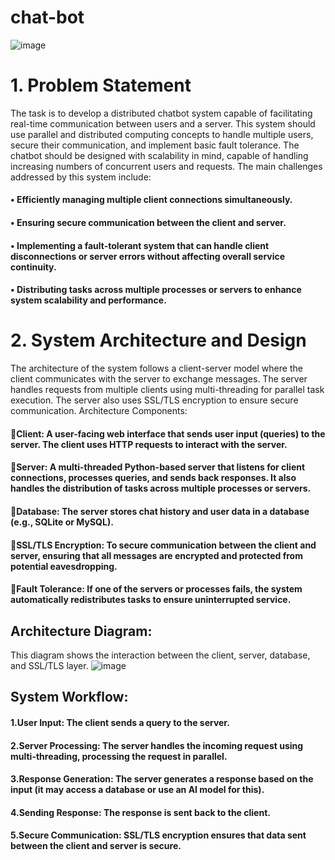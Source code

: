 # chat-bot
![image](https://github.com/user-attachments/assets/524c5d16-3ce0-499f-9310-07aa4dd26c28)

# 1. Problem Statement
The task is to develop a distributed chatbot system capable of facilitating real-time communication between users and a server. This system should use parallel and distributed computing concepts to handle multiple users, secure their communication, and implement basic fault tolerance. The chatbot should be designed with scalability in mind, capable of handling increasing numbers of concurrent users and requests.
The main challenges addressed by this system include:
####  •	Efficiently managing multiple client connections simultaneously.
####  •	Ensuring secure communication between the client and server.
####  •	Implementing a fault-tolerant system that can handle client disconnections or server errors without affecting overall service continuity.
####  •	Distributing tasks across multiple processes or servers to enhance system scalability and performance.

# 2. System Architecture and Design
The architecture of the system follows a client-server model where the client communicates with the server to exchange messages. The server handles requests from multiple clients using multi-threading for parallel task execution. The server also uses SSL/TLS encryption to ensure secure communication.
Architecture Components:
#### Client: A user-facing web interface that sends user input (queries) to the server. The client uses HTTP requests to interact with the server.
#### Server: A multi-threaded Python-based server that listens for client connections, processes queries, and sends back responses. It also handles the distribution of tasks across multiple processes or servers.
#### Database: The server stores chat history and user data in a database (e.g., SQLite or MySQL).
#### SSL/TLS Encryption: To secure communication between the client and server, ensuring that all messages are encrypted and protected from potential eavesdropping.
#### Fault Tolerance: If one of the servers or processes fails, the system automatically redistributes tasks to ensure uninterrupted service.
## Architecture Diagram:
This diagram shows the interaction between the client, server, database, and SSL/TLS layer.
![image](https://github.com/user-attachments/assets/8b409c43-0ef6-4ee4-a836-371516d829f8)


## System Workflow:
#### 1.User Input: The client sends a query to the server.
#### 2.Server Processing: The server handles the incoming request using multi-threading, processing the request in parallel.
#### 3.Response Generation: The server generates a response based on the input (it may access a database or use an AI model for this).
#### 4.Sending Response: The response is sent back to the client.
#### 5.Secure Communication: SSL/TLS encryption ensures that data sent between the client and server is secure.




